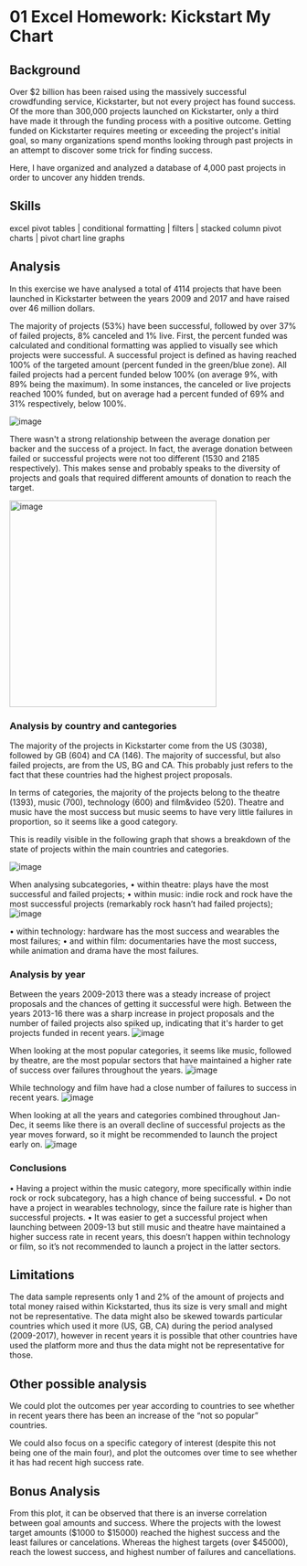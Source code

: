 # 01 Excel Homework: Kickstart My Chart

## Background
Over $2 billion has been raised using the massively successful crowdfunding service, Kickstarter, but not every project has found success. Of the more than 300,000 projects launched on Kickstarter, only a third have made it through the funding process with a positive outcome.
Getting funded on Kickstarter requires meeting or exceeding the project's initial goal, so many organizations spend months looking through past projects in an attempt to discover some trick for finding success. 

Here, I have organized and analyzed a database of 4,000 past projects in order to uncover any hidden trends.

## Skills

excel pivot tables | conditional formatting | filters | stacked column pivot charts | pivot chart line graphs

## Analysis

In this exercise we have analysed a total of 4114 projects that have been launched in Kickstarter between the years 2009 and 2017 and have raised over 46 million dollars.

The majority of projects (53%) have been successful, followed by over 37% of failed projects, 8% canceled and 1% live.
First, the percent funded was calculated and conditional formatting was applied to visually see which projects were successful. A successful project is defined as having reached 100% of the targeted amount (percent funded in the green/blue zone). All failed projects had a percent funded below 100% (on average 9%, with 89% being the maximum). In some instances, the canceled or live projects reached 100% funded, but on average had a percent funded of 69% and 31% respectively, below 100%.

![image](https://user-images.githubusercontent.com/77761497/174500785-4ee9d927-7113-4ae3-afe3-44854284300b.png)

There wasn't a strong relationship between the average donation per backer and the success of a project. In fact, the average donation between failed or successful projects were not too different (1530 and 2185 respectively). This makes sense and probably speaks to the diversity of projects and goals that required different amounts of donation to reach the target.

<img width="362" alt="image" src="https://user-images.githubusercontent.com/77761497/174501339-288c147e-407d-432e-b6a2-a089bb67fd2a.png">

### Analysis by country and cantegories

The majority of the projects in Kickstarter come from the US (3038), followed by GB (604) and CA (146). The majority of successful, but also failed projects, are from the US, BG and CA.  This probably just refers to the fact that these countries had the highest project proposals.

In terms of categories, the majority of the projects belong to the theatre (1393), music (700), technology (600) and film&video (520). Theatre and music have the most success but music seems to have very little failures in proportion, so it seems like a good category.

This is readily visible in the following graph that shows a breakdown of the state of projects within the main countries and categories.

![image](https://user-images.githubusercontent.com/77761497/174501537-5aeff0f2-b846-4f5c-8e2e-6baf4403d740.png)

When analysing subcategories, 
•	within theatre: plays have the most successful and failed projects; 
•	within music: indie rock and rock have the most successful projects (remarkably rock hasn’t had failed projects); 
![image](https://user-images.githubusercontent.com/77761497/174502062-7156ed1d-dafd-4cd0-9a20-fa3b0e78b391.png)

•	within technology: hardware has the most success and wearables the most failures; 
•	and within film: documentaries have the most success, while animation and drama have the most failures.

### Analysis by year

Between the years 2009-2013 there was a steady increase of project proposals and the chances of getting it successful were high.
Between the years 2013-16 there was a sharp increase in project proposals and the number of failed projects also spiked up, indicating that it's harder to get projects funded in recent years.
![image](https://user-images.githubusercontent.com/77761497/174501934-b0390427-f82e-4f01-bc9b-8545103fed4d.png)

When looking at the most popular categories, it seems like music, followed by theatre, are the most popular sectors that have maintained a higher rate of success over failures throughout the years. 
![image](https://user-images.githubusercontent.com/77761497/174501956-3b6fa1dc-b6ee-4181-b159-a2b8c6d4ec35.png)

While technology and film have had a close number of failures to success in recent years.
![image](https://user-images.githubusercontent.com/77761497/174501985-254659d4-1614-4998-8f5c-5c07b11e5a95.png)

When looking at all the years and categories combined throughout Jan-Dec, it seems like there is an overall decline of successful projects as the year moves forward, so it might be recommended to launch the project early on.
![image](https://user-images.githubusercontent.com/77761497/174502009-91e9d2df-546a-46a0-9069-072a9493f916.png)

### Conclusions
•	Having a project within the music category, more specifically within indie rock or rock subcategory, has a high chance of being successful.
•	Do not have a project in wearables technology, since the failure rate is higher than successful projects.
•	It was easier to get a successful project when launching between 2009-13 but still music and theatre have maintained a higher success rate in recent years, this doesn’t happen within technology or film, so it’s not recommended to launch a project in the latter sectors.

## Limitations

The data sample represents only 1 and 2% of the amount of projects and total money raised within Kickstarted, thus its size is very small and might not be representative.
The data might also be skewed towards particular countries which used it more (US, GB, CA) during the period analysed (2009-2017), however in recent years it is possible that other countries have used the platform more and thus the data might not be representative for those.

## Other possible analysis

We could plot the outcomes per year according to countries to see whether in recent years there has been an increase of the “not so popular” countries.

We could also focus on a specific category of interest (despite this not being one of the main four), and plot the outcomes over time to see whether it has had recent high success rate.

## Bonus Analysis 

From this plot, it can be observed that there is an inverse correlation between goal amounts and success. 
Where the projects with the lowest target amounts ($1000 to $15000) reached the highest success and the least failures or cancelations. Whereas the highest targets (over $45000), reach the lowest success, and highest number of failures and cancellations.


